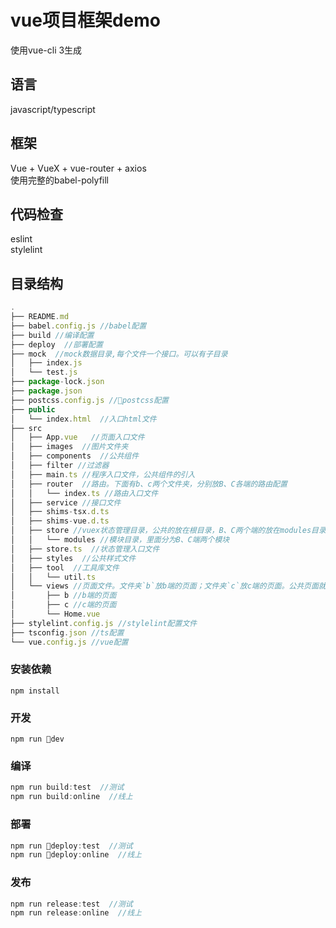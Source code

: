 # vue项目框架demo
使用vue-cli 3生成

## 语言
javascript/typescript

## 框架
Vue + VueX + vue-router + axios  
使用完整的babel-polyfill  

## 代码检查
eslint  
stylelint  

## 目录结构
  ```js
  .
  ├── README.md
  ├── babel.config.js //babel配置
  ├── build //编译配置
  ├── deploy  //部署配置
  ├── mock  //mock数据目录,每个文件一个接口。可以有子目录
  │   ├── index.js
  │   └── test.js
  ├── package-lock.json
  ├── package.json
  ├── postcss.config.js //postcss配置
  ├── public
  │   └── index.html  //入口html文件
  ├── src
  │   ├── App.vue   //页面入口文件
  │   ├── images  //图片文件夹
  │   ├── components  //公共组件
  │   ├── filter //过滤器  
  │   ├── main.ts //程序入口文件，公共组件的引入
  │   ├── router  //路由。下面有b、c两个文件夹，分别放B、C各端的路由配置
  │   │   └── index.ts //路由入口文件
  │   ├── service //接口文件
  │   ├── shims-tsx.d.ts
  │   ├── shims-vue.d.ts
  │   ├── store //vuex状态管理目录，公共的放在根目录，B、C两个端的放在modules目录
  │   │   └── modules //模块目录，里面分为B、C端两个模块
  │   ├── store.ts  //状态管理入口文件
  │   ├── styles  //公共样式文件
  │   ├── tool  //工具库文件
  │   │   └── util.ts
  │   └── views //页面文件。文件夹`b`放b端的页面；文件夹`c`放c端的页面。公共页面就放在views目录下。页面有组件的，放在页面同名的文件夹下面。
  │       ├── b //b端的页面
  │       ├── c //c端的页面
  │       └── Home.vue
  ├── stylelint.config.js //stylelint配置文件
  ├── tsconfig.json //ts配置
  └── vue.config.js //vue配置
  ```
### 安装依赖
```
npm install
```

### 开发
```
npm run dev
```

### 编译
```js
npm run build:test  //测试
npm run build:online  //线上
```

### 部署
```js
npm run deploy:test  //测试
npm run deploy:online  //线上
```

### 发布
```js
npm run release:test  //测试
npm run release:online  //线上
```
